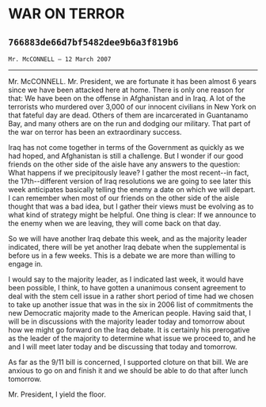 # WAR ON TERROR
## `766883de66d7bf5482dee9b6a3f819b6`
`Mr. McCONNELL — 12 March 2007`

---


Mr. McCONNELL. Mr. President, we are fortunate it has been almost 6 
years since we have been attacked here at home. There is only one 
reason for that: We have been on the offense in Afghanistan and in 
Iraq. A lot of the terrorists who murdered over 3,000 of our innocent 
civilians in New York on that fateful day are dead. Others of them are 
incarcerated in Guantanamo Bay, and many others are on the run and 
dodging our military. That part of the war on terror has been an 
extraordinary success.

Iraq has not come together in terms of the Government as quickly as 
we had hoped, and Afghanistan is still a challenge. But I wonder if our 
good friends on the other side of the aisle have any answers to the 
question: What happens if we precipitously leave? I gather the most 
recent--in fact, the 17th--different version of Iraq resolutions we are 
going to see later this week anticipates basically telling the enemy a 
date on which we will depart. I can remember when most of our friends 
on the other side of the aisle thought that was a bad idea, but I 
gather their views must be evolving as to what kind of strategy might 
be helpful. One thing is clear: If we announce to the enemy when we are 
leaving, they will come back on that day.

So we will have another Iraq debate this week, and as the majority 
leader indicated, there will be yet another Iraq debate when the 
supplemental is before us in a few weeks. This is a debate we are more 
than willing to engage in.

I would say to the majority leader, as I indicated last week, it 
would have been possible, I think, to have gotten a unanimous consent 
agreement to deal with the stem cell issue in a rather short period of 
time had we chosen to take up another issue that was in the six in 2006 
list of commitments the new Democratic majority made to the American 
people. Having said that, I will be in discussions with the majority 
leader today and tomorrow about how we might go forward on the Iraq 
debate. It is certainly his prerogative as the leader of the majority 
to determine what issue we proceed to, and he and I will meet later 
today and be discussing that today and tomorrow.

As far as the 9/11 bill is concerned, I supported cloture on that 
bill. We are anxious to go on and finish it and we should be able to do 
that after lunch tomorrow.

Mr. President, I yield the floor.
